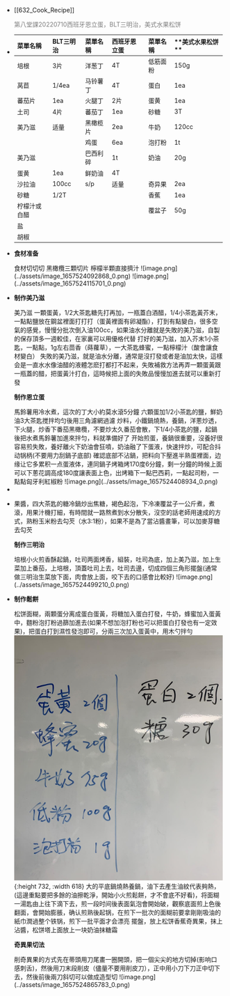 - [[632_Cook_Recipe]] <p style="color:grey">第八堂課20220710西班牙恩立蛋，BLT三明治，美式水果松饼</p>
- | **菜單名稱** | **BLT三明治** | **菜單名稱** | **西班牙恩立蛋** | **菜單名稱** | **美式水果松饼 ** |
  |---|---|---|---|---|---|
  | 培根 | 3片 | 洋葱丁 | 4T | 低筋面粉 | 150g  |
  | 莴苣 | 1/4ea | 马铃薯丁 | 4T | 蛋白 | 1ea  |
  | 蕃茄片 | 1ea | 火腿丁 | 2片 | 蛋黄 | 1ea  |
  | 土司 | 4片 | 蕃茄丁 | 1ea | 砂糖 | 3T  |
  | 美乃滋 | 适量 | 黑橄榄片 | 2ea | 牛奶 | 120cc  |
  |  |  | 鸡蛋 | 6ea | 泡打粉 | 1t  |
  | 美乃滋 |  | 巴西利碎 | 1t | 奶油 | 20g  |
  | 蛋黄 | 1ea | 鲜奶油 | 4T |  |   |
  | 沙拉油 | 100cc | s/p | 适量 | 奇异果 | 2ea  |
  | 砂糖 | 1/2T |  |  | 香蕉 | 1ea  |
  | 柠檬汁或白醋 |  |  |  | 覆盆子 | 50g  |
  | 盐 |  |  |  |  |   |
  | 胡椒 |  |  |  |  |   |
- <p style="font-weight:bold">食材准备</p>
  食材切切切
  黑橄欖三顆切片
  檸檬半顆直接擠汁
  ![image.png](../assets/image_1657524092868_0.png)
  ![image.png](../assets/image_1657524115701_0.png)
- <p style="font-weight:bold">制作美乃滋</p>
  美乃滋 一顆蛋黃，1/2大茶匙糖先打再加，一瓶蓋白酒醋，1/4小茶匙黃芥末，一點點鹽放在鋼盆裡面打打打（蛋黃裡面有卵凝酯），打到有點變白，很多空氣的感覺，慢慢分批次倒入油100cc，如果油水分離就是失敗的美乃滋，自製的保存頂多一週較佳，在家裏可以用優格代替
  打好的美乃滋，加入芥末1小茶匙，一點點，1g左右茴香（蒔蘿草），一大茶匙蜂蜜，一點檸檬汁（酸會讓食材變白）
  失敗的美乃滋，就是油水分離，通常是沒打發或者是油加太快，這樣会是一直水水像油醋的液體怎麽打都打不起来，失敗補救方法再弄一顆蛋黃跟一瓶蓋的醋，把蛋黃汁打白，這時候把上面的失敗品慢慢加進去就可以重新打發
  
  <p style="font-weight:bold">制作恩立蛋</p>
  馬鈴薯用冷水煮，這次的丁大小約莫水滾5分鐘
  六顆蛋加1/2小茶匙的鹽，鮮奶油3大茶匙搅拌均匀後用三角濾網過濾
  炒料，小鐵鍋燒熱，養鍋，洋蔥炒透，下火腿，炒香下番茄黑橄欖，不要炒太久番茄會散，下1/4小茶匙的鹽，起鍋後把水煮馬鈴薯加進來拌匀，料就準備好了
  开始煎蛋，養鍋很重要，沒養好很容易煎失敗，養好離火下奶油會狂噴，奶油融了下蛋液，快速拌炒，可配合抖动锅柄(不要用力刮鍋子底部) 確認底部不沾鍋，把料向下壓進半熟蛋裡面，边缘让它多累积一点蛋液体，連同鍋子烤箱烤170度6分鐘，剩一分鐘的時候上面可以下蔥花調高成180度讓表面上色，出烤箱下一點巴西莉，一點起司粉，一點點匈牙利紅椒粉
  ![image.png](../assets/image_1657524408934_0.png)
-
- 果醬，四大茶匙的糖冷鍋炒出焦糖，褐色起泡，下冷凍覆盆子一公斤煮，煮滾，用果汁機打細，有時間就一路熬煮到水分散失，沒空的話老師用速成的方式，熟粉玉米粉去勾芡（水3:1粉），如果不是為了當沾醬畫筆，可以加麥芽糖去勾芡
  
  <p style="font-weight:bold">制作三明治</p>
  培根小火煎香酥起鍋，吐司两面烤香，組裝，吐司為底，加上美乃滋，加上生菜加上番茄，上培根，頂蓋吐司上去，吐司去邊，切成四個三角形擺盤(通常做三明治生菜放下面，肉會放上面，咬下去的口感會比較好)
  ![image.png](../assets/image_1657524499210_0.png)
- <p style="font-weight:bold">制作鬆餅</p>
  
  松饼面糊，兩顆蛋分离成蛋白蛋黃，将糖加入蛋白打發，牛奶，蜂蜜加入蛋黃中，麵粉泡打粉過篩加進去(如果不想加泡打粉也可以把蛋白打發也有一定效果)，把蛋白打到濕性發泡即可，分兩三次加入蛋黃中，用木勺拌勻
  ![image.png](../assets/image_1657524572440_0.png){:height 732, :width 618}
  大的平底鍋燒熱養鍋，油下去產生油紋代表夠熱，(這邊重點要把多餘的油擦乾淨，開始小火煎鬆餅，才不會底不好看)，将面糊一湯匙由上往下滴下去，煎一段时间後表面氣泡會開始破，觀察底面煎上色後翻面，會開始膨脹，确认煎熟後起锅，在煎下一批次的面糊前要拿剛剛吸油的紙巾潤過整个铁锅，煎下一批平面才会漂亮
  擺盤，放上松饼香蕉奇異果，抹上沾醬，松饼塔上面放上一块奶油抹糖霜
  
  
  
  <p style="font-weight:bold">奇異果切法</p>
  削奇異果的方式先在蒂頭用刀尾畫一圈開頭，把一個尖尖的地方切掉(影响口感刺舌)，然後用刀末段削皮（儘量不要用削皮刀），正中用小刀下刀正中切下去，然後前後兩刀斜切可以做成造型切
  ![image.png](../assets/image_1657524865783_0.png)